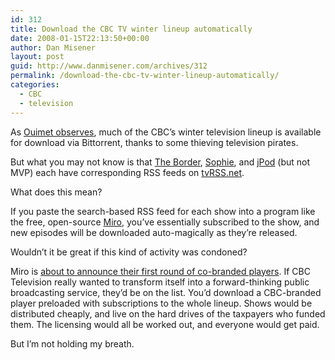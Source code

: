 ```yaml
---
id: 312
title: Download the CBC TV winter lineup automatically
date: 2008-01-15T22:13:50+00:00
author: Dan Misener
layout: post
guid: http://www.danmisener.com/archives/312
permalink: /download-the-cbc-tv-winter-lineup-automatically/
categories:
  - CBC
  - television
---
```

As [Ouimet observes](http://teamakers.blogspot.com/2008/01/roundup-of-new-cbc-tv-season.html), much of the CBC&#8217;s winter television lineup is available for download via Bittorrent, thanks to some thieving television pirates.

But what you may not know is that [The Border](http://tvrss.net/search/?show_name=The+Border&show_name_exact=true), [Sophie](http://tvrss.net/search/?show_name=Sophie&show_name_exact=true), and [jPod](http://tvrss.net/search/?show_name=jPod&show_name_exact=true) (but not MVP) each have corresponding RSS feeds on [tvRSS.net](http://tvrss.net/).

What does this mean?

If you paste the search-based RSS feed for each show into a program like the free, open-source [Miro](http://www.getmiro.com/), you&#8217;ve essentially subscribed to the show, and new episodes will be downloaded auto-magically as they&#8217;re released.

Wouldn&#8217;t it be great if this kind of activity was condoned?

Miro is [about to announce their first round of co-branded players](http://www.getmiro.com/blog/2008/01/announcing-miro-11-dramatically-faster-bittorrent/). If CBC Television really wanted to transform itself into a forward-thinking public broadcasting service, they&#8217;d be on the list. You&#8217;d download a CBC-branded player preloaded with subscriptions to the whole lineup. Shows would be distributed cheaply, and live on the hard drives of the taxpayers who funded them. The licensing would all be worked out, and everyone would get paid.

But I&#8217;m not holding my breath.